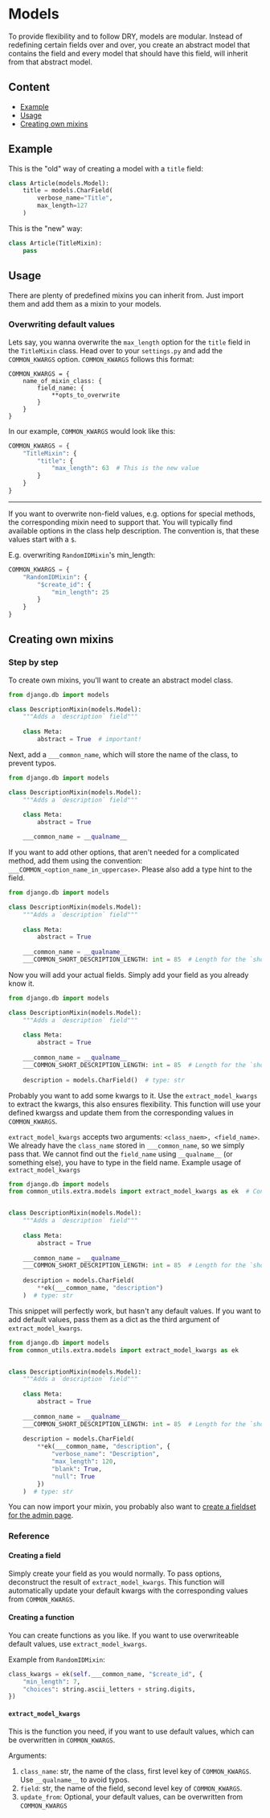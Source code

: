 # Models

To provide flexibility and to follow DRY, models are modular.
Instead of redefining certain fields over and over, you create an abstract
model that contains the field and every model that should have this field, will
inherit from that abstract model.

## Content

- [Example](#example)
- [Usage](#usage)
- [Creating own mixins](#creating-own-mixins)

## Example

This is the "old" way of creating a model with a `title` field:
```python
class Article(models.Model):
    title = models.CharField(
        verbose_name="Title",
        max_length=127
    )
```

This is the "new" way:
```python
class Article(TitleMixin):
    pass
```

## Usage

There are plenty of predefined mixins you can inherit from. Just import them and
add them as a mixin to your models.

### Overwriting default values

Lets say, you wanna overwrite the `max_length` option for the `title` field in the
`TitleMixin` class. Head over to your `settings.py` and add the `COMMON_KWARGS`
option. `COMMON_KWARGS` follows this format:
```
COMMON_KWARGS = {
    name_of_mixin_class: {
        field_name: {
            **opts_to_overwrite
        }   
    }
}
```

In our example, `COMMON_KWARGS` would look like this:
```python
COMMON_KWARGS = {
    "TitleMixin": {
        "title": {
            "max_length": 63  # This is the new value
        }
    }
}
```

---

If you want to overwrite non-field values, e.g. options for special methods, the
corresponding mixin need to support that. You will typically find available options
in the class help description. The convention is, that these values start with a
`$`.

E.g. overwriting `RandomIDMixin`'s min_length:
```python
COMMON_KWARGS = {
    "RandomIDMixin": {
        "$create_id": {
            "min_length": 25
        }
    }
}
```

## Creating own mixins

### Step by step

To create own mixins, you'll want to create an abstract model class.
```python
from django.db import models

class DescriptionMixin(models.Model):
    """Adds a `description` field"""
    
    class Meta:
        abstract = True  # important!
```

Next, add a `___common_name`, which will store the name of the class, to prevent
typos.

```python
from django.db import models

class DescriptionMixin(models.Model):
    """Adds a `description` field"""
    
    class Meta:
        abstract = True

    ___common_name = __qualname__
```

If you want to add other options, that aren't needed for a complicated method,
add them using the convention: `___COMMON_<option_name_in_uppercase>`. Please also
add a type hint to the field.
```python
from django.db import models

class DescriptionMixin(models.Model):
    """Adds a `description` field"""
    
    class Meta:
        abstract = True
    
    ___common_name = __qualname__
    ___COMMON_SHORT_DESCRIPTION_LENGTH: int = 85  # Length for the `short_title`
```

Now you will add your actual fields. Simply add your field as you already know it.
```python
from django.db import models

class DescriptionMixin(models.Model):
    """Adds a `description` field"""
    
    class Meta:
        abstract = True
    
    ___common_name = __qualname__
    ___COMMON_SHORT_DESCRIPTION_LENGTH: int = 85  # Length for the `short_title`
    
    description = models.CharField()  # type: str
```

Probably you want to add some kwargs to it. Use the `extract_model_kwargs` to
extract the kwargs, this also ensures flexibility. This function will use your 
defined kwargss and update them from the corresponding values in `COMMON_KWARGS`.

`extract_model_kwargs` accepts two arguments: `<class_naem>, <field_name>`. We already
have the `class_name` stored in `___common_name`, so we simply pass that.
We cannot find out the `field_name` using `__qualname__` (or something else), you
have to type in the field name. Example usage of `extract_model_kwargs`

```python
from django.db import models
from common_utils.extra.models import extract_model_kwargs as ek  # Convention


class DescriptionMixin(models.Model):
    """Adds a `description` field"""
    
    class Meta:
        abstract = True
    
    ___common_name = __qualname__
    ___COMMON_SHORT_DESCRIPTION_LENGTH: int = 85  # Length for the `short_title`
    
    description = models.CharField(
        **ek(___common_name, "description")
    )  # type: str
```

This snippet will perfectly work, but hasn't any default values. If you want to add
default values, pass them as a dict as the third argument of `extract_model_kwargs`.
```python
from django.db import models
from common_utils.extra.models import extract_model_kwargs as ek


class DescriptionMixin(models.Model):
    """Adds a `description` field"""
    
    class Meta:
        abstract = True
    
    ___common_name = __qualname__
    ___COMMON_SHORT_DESCRIPTION_LENGTH: int = 85  # Length for the `short_title`
    
    description = models.CharField(
        **ek(___common_name, "description", {
            "verbose_name": "Description",
            "max_length": 120,
            "blank": True,
            "null": True
        })
    )  # type: str
```

You can now import your mixin, you probably also want to 
[create a fieldset for the admin page](../fieldsets/README.md).

### Reference

#### Creating a field

Simply create your field as you would normally. To pass options, deconstruct the
result of `extract_model_kwargs`. This function will automatically update your
default kwargs with the corresponding values from `COMMON_KWARGS`.

#### Creating a function

You can create functions as you like. If you want to use overwriteable default
values, use `extract_model_kwargs`.

Example from `RandomIDMixin`:
```python
class_kwargs = ek(self.___common_name, "$create_id", {
    "min_length": 7,
    "choices": string.ascii_letters + string.digits,
})
```

#### `extract_model_kwargs`

This is the function you need, if you want to use default values, which can be
overwritten in `COMMON_KWARGS`.

Arguments:

1. `class_name`: str, the name of the class, first level key of `COMMON_KWARGS`.
Use `__qualname__` to avoid typos.
2. `field`: str, the name of the field, second level key of `COMMON_KWARGS`.
3. `update_from`: Optional<Kwargs>, your default values, can be 
overwritten from `COMMON_KWARGS`
